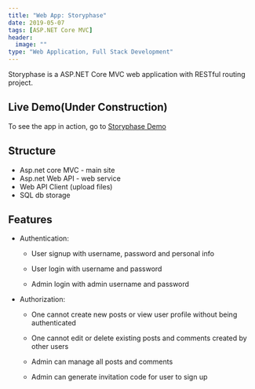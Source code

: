 ```yaml
---
title: "Web App: Storyphase"
date: 2019-05-07
tags: [ASP.NET Core MVC]
header:
  image: ""
type: "Web Application, Full Stack Development"
---
```


Storyphase is a ASP.NET Core MVC web application with RESTful routing project.
## Live Demo(Under Construction)
To see the app in action, go to <a href="https://github.com/zmr227/Internet-Programming/tree/master/Final%20Project" target="_blank">Storyphase Demo</a>

## Structure
- Asp.net core MVC - main site
- Asp.net Web API - web service
- Web API Client (upload files)
- SQL db storage

## Features
- Authentication:
  * User signup with username, password and personal info

  * User login with username and password

  * Admin login with admin username and password

- Authorization:

  * One cannot create new posts or view user profile without being authenticated

  * One cannot edit or delete existing posts and comments created by other users

  * Admin can manage all posts and comments

  * Admin can generate invitation code for user to sign up